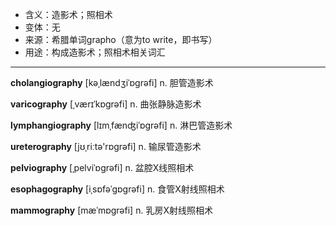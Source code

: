 - <span class="definition">含义：造影术；照相术</span>
- <span class="definition">变体：无</span>
- <span class="definition">来源：希腊单词grapho（意为to write，即书写）</span>
- <span class="definition">用途：构成造影术；照相术相关词汇</span>

---

<span class="vocabulary">**cholangiography**</span> [kəˌlændʒiˈɒɡrəfi] n. 胆管造影术

<span class="vocabulary">**varicography**</span> [ˌværɪˈkɒgrəfi] n. 曲张静脉造影术

<span class="vocabulary">**lymphangiography**</span> [lɪmˌfænʤiˈɒgrəfi] n. 淋巴管造影术

<span class="vocabulary">**ureterography**</span> [jʊˌriːtә'rɒgrəfi] n. 输尿管造影术

<span class="vocabulary">**pelviography**</span> [ˌpelviˈɒgrəfi] n. 盆腔X线照相术

<span class="vocabulary">**esophagography**</span> [iˌsɒfəˈgɒgrəfi] n. 食管X射线照相术

<span class="vocabulary">**mammography**</span> [mæˈmɒɡrəfi] n. 乳房X射线照相术
